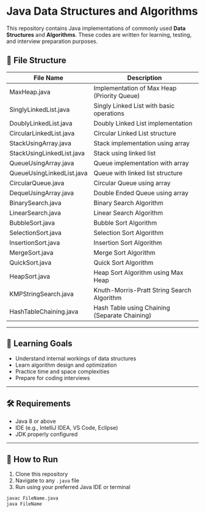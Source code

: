 # Java Data Structures and Algorithms

This repository contains Java implementations of commonly used **Data Structures** and **Algorithms**. These codes are written for learning, testing, and interview preparation purposes.

## 📂 File Structure

| File Name                   | Description                                |
|----------------------------|--------------------------------------------|
| MaxHeap.java               | Implementation of Max Heap (Priority Queue)|
| SinglyLinkedList.java      | Singly Linked List with basic operations   |
| DoublyLinkedList.java      | Doubly Linked List implementation          |
| CircularLinkedList.java    | Circular Linked List structure             |
| StackUsingArray.java       | Stack implementation using array           |
| StackUsingLinkedList.java  | Stack using linked list                    |
| QueueUsingArray.java       | Queue implementation with array            |
| QueueUsingLinkedList.java  | Queue with linked list structure           |
| CircularQueue.java         | Circular Queue using array                 |
| DequeUsingArray.java       | Double Ended Queue using array             |
| BinarySearch.java          | Binary Search Algorithm                    |
| LinearSearch.java          | Linear Search Algorithm                    |
| BubbleSort.java            | Bubble Sort Algorithm                      |
| SelectionSort.java         | Selection Sort Algorithm                   |
| InsertionSort.java         | Insertion Sort Algorithm                   |
| MergeSort.java             | Merge Sort Algorithm                       |
| QuickSort.java             | Quick Sort Algorithm                       |
| HeapSort.java              | Heap Sort Algorithm using Max Heap         |
| KMPStringSearch.java       | Knuth-Morris-Pratt String Search Algorithm |
| HashTableChaining.java     | Hash Table using Chaining (Separate Chaining) |

---

## 🧠 Learning Goals

- Understand internal workings of data structures
- Learn algorithm design and optimization
- Practice time and space complexities
- Prepare for coding interviews

---

## 🛠️ Requirements

- Java 8 or above
- IDE (e.g., IntelliJ IDEA, VS Code, Eclipse)
- JDK properly configured

---

## 🚀 How to Run

1. Clone this repository
2. Navigate to any `.java` file
3. Run using your preferred Java IDE or terminal

```bash
javac FileName.java
java FileName
